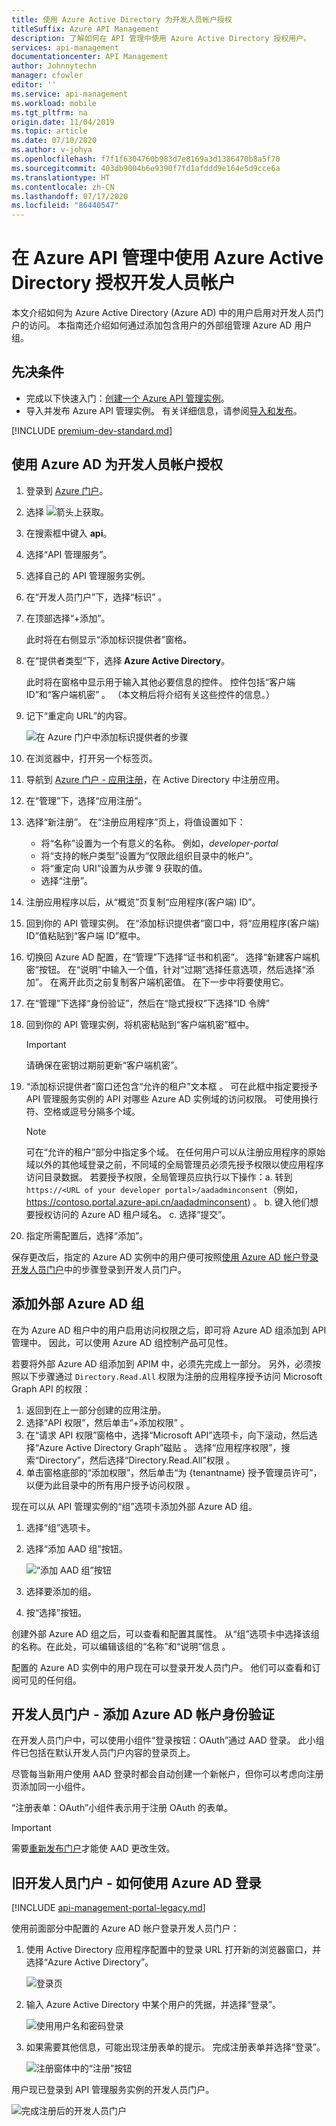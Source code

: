 ```yaml
---
title: 使用 Azure Active Directory 为开发人员帐户授权
titleSuffix: Azure API Management
description: 了解如何在 API 管理中使用 Azure Active Directory 授权用户。
services: api-management
documentationcenter: API Management
author: Johnnytechn
manager: cfowler
editor: ''
ms.service: api-management
ms.workload: mobile
ms.tgt_pltfrm: na
origin.date: 11/04/2019
ms.topic: article
ms.date: 07/10/2020
ms.author: v-johya
ms.openlocfilehash: f7f1f6304760b983d7e8169a3d1386470b8a5f70
ms.sourcegitcommit: 403db9004b6e9390f7fd1afddd9e164e5d9cce6a
ms.translationtype: HT
ms.contentlocale: zh-CN
ms.lasthandoff: 07/17/2020
ms.locfileid: "86440547"
---
```

# <a name="authorize-developer-accounts-by-using-azure-active-directory-in-azure-api-management"></a>在 Azure API 管理中使用 Azure Active Directory 授权开发人员帐户

本文介绍如何为 Azure Active Directory (Azure AD) 中的用户启用对开发人员门户的访问。 本指南还介绍如何通过添加包含用户的外部组管理 Azure AD 用户组。

## <a name="prerequisites"></a>先决条件

- 完成以下快速入门：[创建一个 Azure API 管理实例](get-started-create-service-instance.md)。
- 导入并发布 Azure API 管理实例。 有关详细信息，请参阅[导入和发布](import-and-publish.md)。

[!INCLUDE [premium-dev-standard.md](../../includes/api-management-availability-premium-dev-standard.md)]

## <a name="authorize-developer-accounts-by-using-azure-ad"></a>使用 Azure AD 为开发人员帐户授权

1. 登录到 [Azure 门户](https://portal.azure.cn)。 
2. 选择 ![箭头](./media/api-management-howto-aad/arrow.png)上获取。
3. 在搜索框中键入 **api**。
4. 选择“API 管理服务”。
5. 选择自己的 API 管理服务实例。
6. 在“开发人员门户”下，选择“标识” 。
7. 在顶部选择“+添加”。

    此时将在右侧显示“添加标识提供者”窗格。
8. 在“提供者类型”下，选择 **Azure Active Directory**。

    此时将在窗格中显示用于输入其他必要信息的控件。 控件包括“客户端 ID”和“客户端机密” 。 （本文稍后将介绍有关这些控件的信息。）
9. 记下“重定向 URL”的内容。
    
   ![在 Azure 门户中添加标识提供者的步骤](./media/api-management-howto-aad/api-management-with-aad001.png)  
10. 在浏览器中，打开另一个标签页。 
11. 导航到 [Azure 门户 - 应用注册](https://portal.azure.cn/#blade/Microsoft_AAD_IAM/ActiveDirectoryMenuBlade/RegisteredAppsPreview)，在 Active Directory 中注册应用。
12. 在“管理”下，选择“应用注册”。
13. 选择“新注册”。 在“注册应用程序”页上，将值设置如下：
    
    * 将“名称”设置为一个有意义的名称。 例如，*developer-portal*
    * 将“支持的帐户类型”设置为“仅限此组织目录中的帐户”。  
    * 将“重定向 URI”设置为从步骤 9 获取的值。 
    * 选择“注册”。 

14.  注册应用程序以后，从“概览”页复制“应用程序(客户端) ID”。 
15. 回到你的 API 管理实例。 在“添加标识提供者”窗口中，将“应用程序(客户端) ID”值粘贴到“客户端 ID”框中。
16. 切换回 Azure AD 配置，在“管理”下选择“证书和机密”。 选择“新建客户端机密”按钮。 在“说明”中输入一个值，针对“过期”选择任意选项，然后选择“添加”。  在离开此页之前复制客户端机密值。 在下一步中将要使用它。 
17. 在“管理”下选择“身份验证”，然后在“隐式授权”下选择“ID 令牌”
18. 回到你的 API 管理实例，将机密粘贴到“客户端机密”框中。

    > [!IMPORTANT]
    > 请确保在密钥过期前更新“客户端机密”。 
    >  
    >

19. “添加标识提供者”窗口还包含“允许的租户”文本框 。 可在此框中指定要授予 API 管理服务实例的 API 对哪些 Azure AD 实例域的访问权限。 可使用换行符、空格或逗号分隔多个域。

    > [!NOTE]
    > 可在“允许的租户”部分中指定多个域。 在任何用户可以从注册应用程序的原始域以外的其他域登录之前，不同域的全局管理员必须先授予权限以使应用程序访问目录数据。 若要授予权限，全局管理员应执行以下操作：a. 转到 `https://<URL of your developer portal>/aadadminconsent`（例如， https://contoso.portal.azure-api.cn/aadadminconsent) 。
    > b. 键入他们想要授权访问的 Azure AD 租户域名。
    > c. 选择“提交”。 

20.  指定所需配置后，选择“添加”。

保存更改后，指定的 Azure AD 实例中的用户便可按照[使用 Azure AD 帐户登录开发人员门户](#log_in_to_dev_portal)中的步骤登录到开发人员门户。

## <a name="add-an-external-azure-ad-group"></a>添加外部 Azure AD 组

在为 Azure AD 租户中的用户启用访问权限之后，即可将 Azure AD 组添加到 API 管理中。 因此，可以使用 Azure AD 组控制产品可见性。

若要将外部 Azure AD 组添加到 APIM 中，必须先完成上一部分。 另外，必须按照以下步骤通过 `Directory.Read.All` 权限为注册的应用程序授予访问 Microsoft Graph API 的权限： 

1. 返回到在上一部分创建的应用注册。
2. 选择“API 权限”，然后单击“+添加权限” 。 
3. 在“请求 API 权限”窗格中，选择“Microsoft API”选项卡，向下滚动，然后选择“Azure Active Directory Graph”磁贴  。 选择“应用程序权限”，搜索“Directory”，然后选择“Directory.Read.All”权限  。 
4. 单击窗格底部的“添加权限”，然后单击“为 {tenantname} 授予管理员许可”，以便为此目录中的所有用户授予访问权限 。 

现在可以从 API 管理实例的“组”选项卡添加外部 Azure AD 组。

1. 选择“组”选项卡。
2. 选择“添加 AAD 组”按钮。

    ![“添加 AAD 组”按钮](./media/api-management-howto-aad/api-management-with-aad008.png)
3. 选择要添加的组。
4. 按“选择”按钮。

创建外部 Azure AD 组之后，可以查看和配置其属性。 从“组”选项卡中选择该组的名称。在此处，可以编辑该组的“名称”和“说明”信息 。
 
配置的 Azure AD 实例中的用户现在可以登录开发人员门户。 他们可以查看和订阅可见的任何组。

## <a name="developer-portal---add-azure-ad-account-authentication"></a><a id="log_in_to_dev_portal"></a> 开发人员门户 - 添加 Azure AD 帐户身份验证

在开发人员门户中，可以使用小组件“登录按钮：OAuth”通过 AAD 登录。 此小组件已包括在默认开发人员门户内容的登录页上。

尽管每当新用户使用 AAD 登录时都会自动创建一个新帐户，但你可以考虑向注册页添加同一小组件。

“注册表单：OAuth”小组件表示用于注册 OAuth 的表单。

> [!IMPORTANT]
> 需要[重新发布门户](api-management-howto-developer-portal-customize.md#publish)才能使 AAD 更改生效。

## <a name="legacy-developer-portal---how-to-sign-in-with-azure-ad"></a>旧开发人员门户 - 如何使用 Azure AD 登录

[!INCLUDE [api-management-portal-legacy.md](../../includes/api-management-portal-legacy.md)]

使用前面部分中配置的 Azure AD 帐户登录开发人员门户：

1. 使用 Active Directory 应用程序配置中的登录 URL 打开新的浏览器窗口，并选择“Azure Active Directory”。

   ![登录页][api-management-dev-portal-signin]

1. 输入 Azure Active Directory 中某个用户的凭据，并选择“登录”。

   ![使用用户名和密码登录][api-management-aad-signin]

1. 如果需要其他信息，可能出现注册表单的提示。 完成注册表单并选择“登录”。

   ![注册窗体中的“注册”按钮][api-management-complete-registration]

用户现已登录到 API 管理服务实例的开发人员门户。

![完成注册后的开发人员门户][api-management-registration-complete]

[api-management-dev-portal-signin]: ./media/api-management-howto-aad/api-management-dev-portal-signin.png
[api-management-aad-signin]: ./media/api-management-howto-aad/api-management-aad-signin.png
[api-management-complete-registration]: ./media/api-management-howto-aad/api-management-complete-registration.png
[api-management-registration-complete]: ./media/api-management-howto-aad/api-management-registration-complete.png

[How to add operations to an API]: api-management-howto-add-operations.md
[How to add and publish a product]: api-management-howto-add-products.md
[Add APIs to a product]: api-management-howto-add-products.md#add-apis
[Publish a product]: api-management-howto-add-products.md#publish-product
[Get started with Azure API Management]: get-started-create-service-instance.md
[API Management policy reference]: api-management-policy-reference.md
[Caching policies]: api-management-policy-reference.md#caching-policies
[Create an API Management service instance]: get-started-create-service-instance.md

[https://oauth.net/2/]: https://oauth.net/2/
[WebApp-GraphAPI-DotNet]: https://github.com/AzureADSamples/WebApp-GraphAPI-DotNet

[Prerequisites]: #prerequisites
[Configure an OAuth 2.0 authorization server in API Management]: #step1
[Configure an API to use OAuth 2.0 user authorization]: #step2
[Test the OAuth 2.0 user authorization in the Developer Portal]: #step3
[Next steps]: #next-steps

[Sign in to the developer portal by using an Azure AD account]: #Sign-in-to-the-developer-portal-by-using-an-Azure-AD-account

